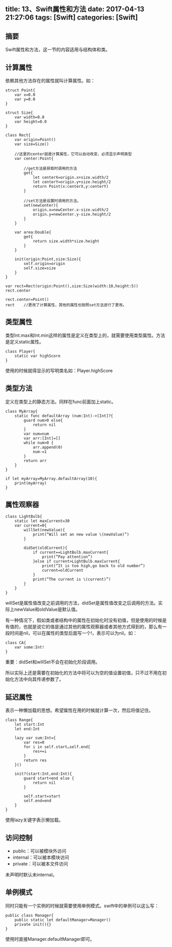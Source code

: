 title: 13、Swift属性和方法
date: 2017-04-13 21:27:06
tags: [Swift]
categories: [Swift]
---

## 摘要
Swift属性和方法，这一节的内容适用与结构体和类。
<!--more-->
	

## 计算属性
	
依赖其他方法存在的属性就叫计算属性。如：
	
	struct Point{
		var x=0.0
		var y=0.0
	}

	struct Size{
		var width=0.0
		var height=0.0
	}

	class Rect{
		var origin=Point()
		var size=Size()

		//这里的center就是计算属性，它可以自动改变，必须显示声明类型
		var center:Point{

			//get方法是获取时调用的方法
			get{
				let centerX=origin.x+size.width/2
				let centerY=origin.y+size.height/2
				return Point(x:centerX,y:centerY)
			}

			//set方法是设置时调用的方法。
			set(newCenter){
				origin.x=newCenter.x-size.width/2
				origin.y=newCenter.y-size.height/2
			}
		}

		var area:Double{
			get{
				return size.width*size.height
			}
		}

		init(origin:Point,size:Size){
			self.origin=origin
			self.size=size
		}
	}

	var rect=Rect(origin:Point(),size:Size(width:10,height:5))
	rect.center

	rect.center=Point()
	rect	//更改了计算属性，其他的属性也按照set方法进行了更改。

## 类型属性
	
类型Int.max和Int.min这样的属性是定义在类型上的，就需要使用类型属性。方法是定义static属性。

	class Player{
		static var highScore
	}
	
使用的时候就得显示的写明类名如：Player.highScore

## 类型方法
	
定义在类型上的静态方法。同样在func前面加上static。

	class MyArray{
		static func defaultArray (num:Int)->[Int]?{
			guard num>0 else{
				return nil
			}
			var num=num
			var arr:[Int]=[]
			while num>0 {
				arr.append(0)
				num-=1
			}
			return arr
		}
	}

	if let myArray=MyArray.defaultArray(10){
		print(myArray)
	}

## 属性观察器

	class LightBulb{
		static let maxCurrent=30
		var current=0{
			willSet(newValue){
				print(“Will set an new value \(newValue)”)
			}

			didSet(oldCurrent){
				if current==LightBulb.maxCurrent{
					print(“Pay attention”)
				}else if current>LightBulb.maxCurrent{
					print(“It is too high,go back to old number”)
					current=oldCurrent
				}
				print(“The current is \(current)”)
			}
		}
	}
	
willSet是属性值改变之前调用的方法，didSet是属性值改变之后调用的方法。实际上newValue和oldValue是默认值。
	
有一种情况下，假如类或者结构中的属性在初始化时没有初值，但是使用的时候是有值的，也就是说它的值是通过其他的属性观察器或者其他方式得到的，那么有一段时间是nil，可以在属性的类型后面写一个!，表示可以为nil。如：

	class CA{
		var some:Int!
	}

重要：didSet和willSet不会在初始化阶段调用。
	
所以实际上还是需要在初始化的方法中将可以为空的值设置初值，只不过不用在初始化方法中向其传递参数了。

## 延迟属性
	
表示一种懒加载的思想。希望属性在用的时候就计算一次，然后将值记住。

	class Range{
		let start:Int
		let end:Int

		lazy var sum:Int={
			var res=0
			for i in self.start…self.end{
				res+=i
			}
			return res
		}()

		init?(start:Int,end:Int){
			guard start<end else {
				return nil
			}

			self.start=start
			self.end=end
		}
	}
	
使用lazy关键字表示懒加载。

## 访问控制
	
* public：可以被模块外访问
* internal：可以被本模块访问
* private：可以被本文件访问

未声明时默认未internal。

## 单例模式
	
同时只能有一个实例的时候就需要使用单例模式。swift中的单例可以这么写：

	public class Manager{
		public static let defaultManager=Manager()
		private init(){}
	}

使用时直接Manager.defaultManager即可。
